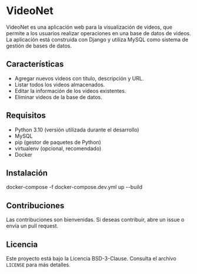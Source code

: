 # VideoNet

VideoNet es una aplicación web para la visualización de videos, que permite a los usuarios realizar operaciones en una base de datos de videos. La aplicación está construida con Django y utiliza MySQL como sistema de gestión de bases de datos.

## Características

- Agregar nuevos videos con título, descripción y URL.
- Listar todos los videos almacenados.
- Editar la información de los videos existentes.
- Eliminar videos de la base de datos.

## Requisitos

- Python 3.10 (versión utilizada durante el desarrollo)
- MySQL
- pip (gestor de paquetes de Python)
- virtualenv (opcional, recomendado)
- Docker

## Instalación

docker-compose -f docker-compose.dev.yml up --build

## Contribuciones

Las contribuciones son bienvenidas. Si deseas contribuir, abre un issue o envía un pull request.

## Licencia

Este proyecto está bajo la Licencia BSD-3-Clause. Consulta el archivo `LICENSE` para más detalles.
